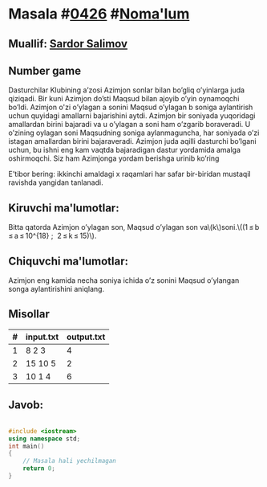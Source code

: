 
<h1>Masala #<a href="https://robocontest.uz/tasks/0426">0426</a> #<a href="https://robocontest.uz/tasks?category=1">Noma'lum</a></h1>
<h2> Muallif: <a href="https://robocontest.uz/profile/ds_forrest">Sardor Salimov</a></h2>
<h2>Number game</h2>
<p>Dasturchilar Klubining a’zosi Azimjon sonlar bilan bo’gliq o’yinlarga juda qiziqadi. Bir kuni Azimjon do’sti Maqsud bilan ajoyib o’yin oynamoqchi bo’ldi. Azimjon o'zi o’ylagan a sonini Maqsud o’ylagan b soniga aylantirish uchun quyidagi amallarni bajarishini aytdi.
Azimjon bir soniyada yuqoridagi amallardan birini bajaradi va u o’ylagan a soni ham o’zgarib boraveradi. U o’zining oylagan soni Maqsudning soniga aylanmaguncha, har soniyada o’zi istagan amallardan birini bajaraveradi. Azimjon juda aqilli dasturchi bo’lgani uchun, bu ishni eng kam vaqtda bajaradigan dastur yordamida amalga oshirmoqchi. Siz ham Azimjonga yordam berishga urinib ko’ring

E'tibor bering: ikkinchi amaldagi x raqamlari har safar bir-biridan mustaqil ravishda yangidan tanlanadi.</p>
<h2>Kiruvchi ma'lumotlar:</h2>
<p>Bitta qatorda Azimjon o’ylagan son, Maqsud o’ylagan son va\(k\)soni.\((1 ≤ b ≤ a ≤ 10^{18} ;  2 ≤ k ≤ 15)\).</p>
<h2>Chiquvchi ma'lumotlar:</h2>
<p>Azimjon eng kamida necha soniya ichida o’z sonini Maqsud o’ylangan songa aylantirishini aniqlang.</p>
<h2>Misollar</h2>
<table>
    <thead>
        <tr>
            <th>#</th>
            <th>input.txt</th>
            <th>output.txt</th>
        </tr>
    </thead>
    <tbody>
            <tr>
                <td>1</td>
                <td>8 2 3</td>
                <td>4</td>
            </tr>
            <tr>
                <td>2</td>
                <td>15 10 5</td>
                <td>2</td>
            </tr>
            <tr>
                <td>3</td>
                <td>10 1 4</td>
                <td>6</td>
            </tr>
    </tbody>
    </table>
    
<h2>Javob:</h2>

######
```cpp
#include <iostream>
using namespace std;
int main()
{
    // Masala hali yechilmagan
    return 0;
}
```
